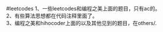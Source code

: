 #leetcodes
1、一些leetcodes和编程之美上面的题目，只有ac的。  
2、有些算法思想都在代码注释里面了。  
3、编程之美和hihocoder上面的以及其他见到的题目，在others/.  
